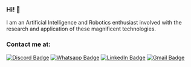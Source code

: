 ### Hi! 👋

I am an Artificial Intelligence and Robotics enthusiast involved with the research and application of these magnificent technologies.

### Contact me at:

[![Discord Badge](https://img.shields.io/badge/Discord-7289DA?style=for-the-badge&logo=discord&logoColor=white)](https://discord.gg/gA54pMHqVt) [![Whatsapp Badge](https://img.shields.io/badge/WhatsApp-25D366?style=for-the-badge&logo=whatsapp&logoColor=white)](https://wa.me/917838037123) [![LinkedIn Badge](https://img.shields.io/badge/LinkedIn-0077B5?style=for-the-badge&logo=linkedin&logoColor=white)](https://www.linkedin.com/in/ridhwanluthra/) [![Gmail Badge](https://img.shields.io/badge/Gmail-D14836?style=for-the-badge&logo=gmail&logoColor=white)](mailto:luthraridhwan@gmail.com)

<!--
**Ridhwanluthra/ridhwanluthra** is a ✨ _special_ ✨ repository because its `README.md` (this file) appears on your GitHub profile.

Here are some ideas to get you started:

- 🔭 I’m currently working on ...
- 🌱 I’m currently learning ...
- 👯 I’m looking to collaborate on ...
- 🤔 I’m looking for help with ...
- 💬 Ask me about ...
- 📫 How to reach me: ...
- 😄 Pronouns: ...
- ⚡ Fun fact: ...
-->
